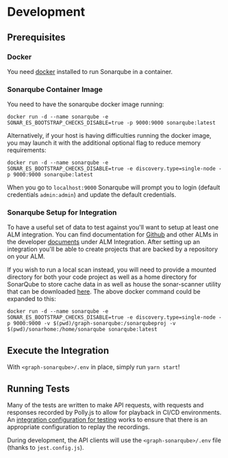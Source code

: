# Development

## Prerequisites

### Docker

You need [docker](https://www.docker.com/get-started) installed to run Sonarqube
in a container.

### Sonarqube Container Image

You need to have the sonarqube docker image running:

```
docker run -d --name sonarqube -e SONAR_ES_BOOTSTRAP_CHECKS_DISABLE=true -p 9000:9000 sonarqube:latest
```

Alternatively, if your host is having difficulties running the docker image, you
may launch it with the additional optional flag to reduce memory requirements:

```
docker run -d --name sonarqube -e SONAR_ES_BOOTSTRAP_CHECKS_DISABLE=true -e discovery.type=single-node -p 9000:9000 sonarqube:latest
```

When you go to `localhost:9000` Sonarqube will prompt you to login (default
credentials `admin:admin`) and update the default credentials.

### Sonarqube Setup for Integration

To have a useful set of data to test against you'll want to setup at least one
ALM integration. You can find documentation for
[Github](https://docs.sonarqube.org/latest/analysis/github-integration/) and
other ALMs in the developer [documents](https://docs.sonarqube.org/latest/)
under ALM Integration. After setting up an integration you'll be able to create
projects that are backed by a repository on your ALM.

If you wish to run a local scan instead, you will need to provide a mounted
directory for both your code project as well as a home directory for SonarQube
to store cache data in as well as house the sonar-scanner utility that can be
downloaded
[here](https://docs.sonarqube.org/9.8/analyzing-source-code/scanners/sonarscanner/).
The above docker command could be expanded to this:

```
docker run -d --name sonarqube -e SONAR_ES_BOOTSTRAP_CHECKS_DISABLE=true -e discovery.type=single-node -p 9000:9000 -v $(pwd)/graph-sonarqube:/sonarqubeproj -v $(pwd)/sonarhome:/home/sonarqube sonarqube:latest
```

## Execute the Integration

With `<graph-sonarqube>/.env` in place, simply run `yarn start`!

## Running Tests

Many of the tests are written to make API requests, with requests and responses
recorded by Polly.js to allow for playback in CI/CD environments. An
[integration configuration for testing](../test/integrationInstanceConfig.ts)
works to ensure that there is an appropriate configuration to replay the
recordings.

During development, the API clients will use the `<graph-sonarqube>/.env` file
(thanks to `jest.config.js`).

